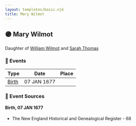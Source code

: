 ```yaml
---
layout: templates/basic.njk
title: Mary Wilmot
---
```

## 🟣 Mary Wilmot

Daughter of [William Wilmot](/people/4/47205976) and [Sarah Thomas](/people/2/28506175)

### 📆 Events

Type | Date | Place
------ | ------ | ------
[Birth](#event-3ab0c835-7eee-4a41-bfaf-8dbaccdac5f4) | 07 JAN 1677 |

### 📰 Event Sources

#### <a id="event-3ab0c835-7eee-4a41-bfaf-8dbaccdac5f4"></a> Birth, 07 JAN 1677
* The New England Historical and Genealogical Register  - 68